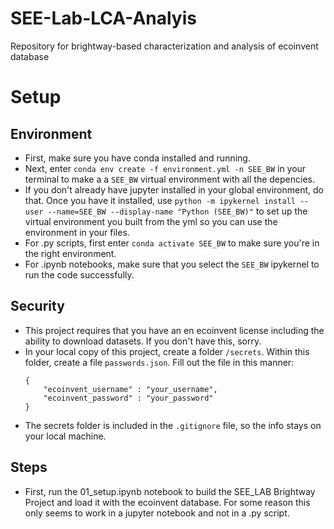 # SEE-Lab-LCA-Analyis
Repository for brightway-based characterization and analysis of ecoinvent database


# Setup
## Environment
* First, make sure you have conda installed and running. 
* Next, enter `conda env create -f environment.yml -n SEE_BW` in your terminal to make a a `SEE_BW` virtual environment with all the depencies.
* If you don't already have jupyter installed in your global environment, do that. Once you have it installed, use `python -m ipykernel install --user --name=SEE_BW --display-name "Python (SEE_BW)"` to set up the virtual environment you built from the yml so you can use the environment in your files.
* For .py scripts, first enter `conda activate SEE_BW` to make sure you're in the right environment.
* For .ipynb notebooks, make sure that you select the `SEE_BW` ipykernel to run the code successfully.

## Security
* This project requires that you have an en ecoinvent license including the ability to download datasets. If you don't have this, sorry.
* In your local copy of this project, create a folder `/secrets`. Within this folder, create a file `passwords.json`. Fill out the file in this manner: 
    ```
    {
        "ecoinvent_username" : "your_username",
        "ecoinvent_password" : "your_password"
    }
    ```
* The secrets folder is included in the `.gitignore` file, so the info stays on your local machine.

## Steps
* First, run the 01_setup.ipynb notebook to build the SEE_LAB Brightway Project and load it with the ecoinvent database. For some reason this only seems to work in a jupyter notebook and not in a .py script. 